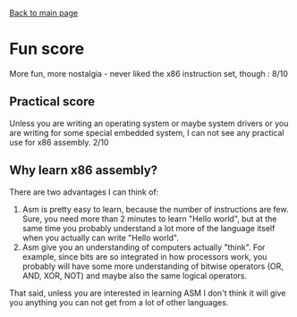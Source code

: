 [Back to main page](../readme.md)
# Fun score
More fun, more nostalgia - never liked the x86 instruction set, though : 8/10  

## Practical score
Unless you are writing an operating system or maybe system drivers or you are writing for some special embedded system, I can not see any practical use for x86 assembly. 2/10  
  
## Why learn x86 assembly?
There are two advantages I can think of:  
1)  Asm is pretty easy to learn, because the number of instructions are few.  Sure, you need more than 2 minutes to learn "Hello world", but at the same time you probably understand a lot more of the language itself when you actually can write "Hello world".  
2)  Asm give you an understanding of computers actually "think".  For example, since bits are so integrated in how processors work, you probably will have some more understanding of bitwise operators (OR, AND, XOR, NOT) and maybe also the same logical operators.  

That said, unless you are interested in learning ASM I don't think it will give you anything you can not get from a lot of other languages.


